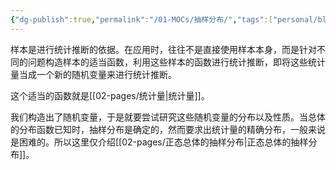```yaml
---
{"dg-publish":true,"permalink":"/01-MOCs/抽样分布/","tags":["personal/blog","概率论"]}
---
```


样本是进行统计推断的依据。在应用时，往往不是直接使用样本本身，而是针对不同的问题构造样本的适当函数，利用这些样本的函数进行统计推断，即将这些统计量当成一个新的随机变量来进行统计推断。

这个适当的函数就是[[02-pages/统计量\|统计量]]。

我们构造出了随机变量，于是就要尝试研究这些随机变量的分布以及性质。当总体的分布函数已知时，抽样分布是确定的，然而要求出统计量的精确分布，一般来说是困难的。所以这里仅介绍[[02-pages/正态总体的抽样分布\|正态总体的抽样分布]]。